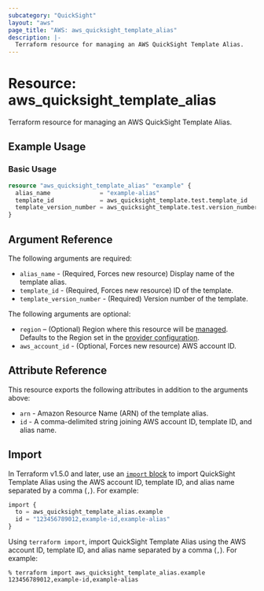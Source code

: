 ```yaml
---
subcategory: "QuickSight"
layout: "aws"
page_title: "AWS: aws_quicksight_template_alias"
description: |-
  Terraform resource for managing an AWS QuickSight Template Alias.
---
```


# Resource: aws_quicksight_template_alias

Terraform resource for managing an AWS QuickSight Template Alias.

## Example Usage

### Basic Usage

```terraform
resource "aws_quicksight_template_alias" "example" {
  alias_name              = "example-alias"
  template_id             = aws_quicksight_template.test.template_id
  template_version_number = aws_quicksight_template.test.version_number
}
```

## Argument Reference

The following arguments are required:

* `alias_name` - (Required, Forces new resource) Display name of the template alias.
* `template_id` - (Required, Forces new resource) ID of the template.
* `template_version_number` - (Required) Version number of the template.

The following arguments are optional:

* `region` – (Optional) Region where this resource will be [managed](https://docs.aws.amazon.com/general/latest/gr/rande.html#regional-endpoints). Defaults to the Region set in the [provider configuration](https://registry.terraform.io/providers/hashicorp/aws/latest/docs#aws-configuration-reference).
* `aws_account_id` - (Optional, Forces new resource) AWS account ID.

## Attribute Reference

This resource exports the following attributes in addition to the arguments above:

* `arn` - Amazon Resource Name (ARN) of the template alias.
* `id` - A comma-delimited string joining AWS account ID, template ID, and alias name.

## Import

In Terraform v1.5.0 and later, use an [`import` block](https://developer.hashicorp.com/terraform/language/import) to import QuickSight Template Alias using the AWS account ID, template ID, and alias name separated by a comma (`,`). For example:

```terraform
import {
  to = aws_quicksight_template_alias.example
  id = "123456789012,example-id,example-alias"
}
```

Using `terraform import`, import QuickSight Template Alias using the AWS account ID, template ID, and alias name separated by a comma (`,`). For example:

```console
% terraform import aws_quicksight_template_alias.example 123456789012,example-id,example-alias
```
